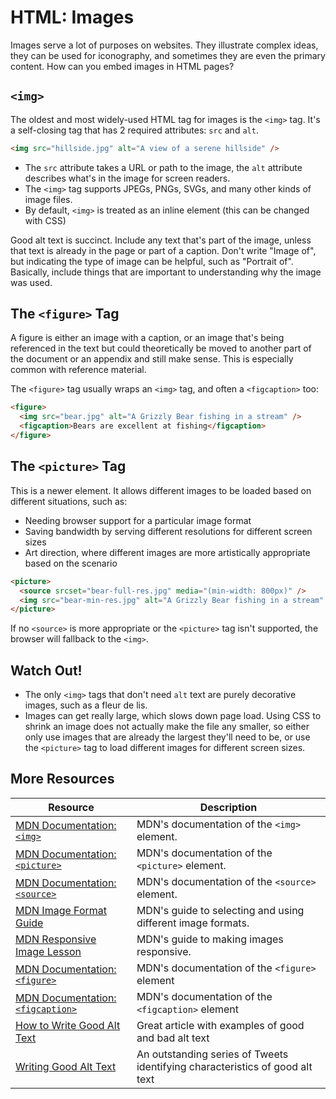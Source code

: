 # HTML: Images

Images serve a lot of purposes on websites. They illustrate complex ideas, they can be used for iconography, and sometimes they are even the primary content. How can you embed images in HTML pages?

## `<img>`

The oldest and most widely-used HTML tag for images is the `<img>` tag. It's a self-closing tag that has 2 required attributes: `src` and `alt`.

```html
<img src="hillside.jpg" alt="A view of a serene hillside" />
```

* The `src` attribute takes a URL or path to the image, the `alt` attribute describes what's in the image for screen readers.
* The `<img>` tag supports JPEGs, PNGs, SVGs, and many other kinds of image files.
* By default, `<img>` is treated as an inline element (this can be changed with CSS)

Good alt text is succinct. Include any text that's part of the image, unless that text is already in the page or part of a caption. Don't write "Image of", but indicating the type of image can be helpful, such as  "Portrait of". Basically, include things that are important to understanding why the image was used.

## The `<figure>` Tag

A figure is either an image with a caption, or an image that's being referenced in the text but could theoretically be moved to another part of the document or an appendix and still make sense. This is especially common with reference material.

The `<figure>` tag usually wraps an `<img>` tag, and often a `<figcaption>` too:

```html
<figure>
  <img src="bear.jpg" alt="A Grizzly Bear fishing in a stream" />
  <figcaption>Bears are excellent at fishing</figcaption>
</figure>
```

## The `<picture>` Tag

This is a newer element. It allows different images to be loaded based on different situations, such as:

* Needing browser support for a particular image format
* Saving bandwidth by serving different resolutions for different screen sizes
* Art direction, where different images are more artistically appropriate based on the scenario

```html
<picture>
  <source srcset="bear-full-res.jpg" media="(min-width: 800px)" />
  <img src="bear-min-res.jpg" alt="A Grizzly Bear fishing in a stream" />
</picture>
```

If no `<source>` is more appropriate or the `<picture>` tag isn't supported, the browser will fallback to the `<img>`.

## Watch Out!

* The only `<img>` tags that don't need `alt` text are purely decorative images, such as a fleur de lis.
* Images can get really large, which slows down page load. Using CSS to shrink an image does not actually make the file any smaller, so either only use images that are already the largest they'll need to be, or use the `<picture>` tag to load different images for different screen sizes.

## More Resources

| Resource | Description |
| --- | --- |
| [MDN Documentation: `<img>`](https://developer.mozilla.org/en-US/docs/Web/HTML/Element/img) | MDN's documentation of the `<img>` element. |
| [MDN Documentation: `<picture>`](https://developer.mozilla.org/en-US/docs/Web/HTML/Element/picture) | MDN's documentation of the `<picture>` element. |
| [MDN Documentation: `<source>`](https://developer.mozilla.org/en-US/docs/Web/HTML/Element/source) | MDN's documentation of the `<source>` element. |
| [MDN Image Format Guide](https://developer.mozilla.org/en-US/docs/Web/Media/Formats/Image_types) | MDN's guide to selecting and using different image formats. |
| [MDN Responsive Image Lesson](https://developer.mozilla.org/en-US/docs/Learn/HTML/Multimedia_and_embedding/Responsive_images) | MDN's guide to making images responsive. |
| [MDN Documentation: `<figure>`](https://developer.mozilla.org/en-US/docs/Web/HTML/Element/figure) | MDN's documentation of the `<figure>` element |
| [MDN Documentation: `<figcaption>`](https://developer.mozilla.org/en-US/docs/Web/HTML/Element/figcaption) | MDN's documentation of the `<figcaption>` element |
| [How to Write Good Alt Text](https://supercooldesign.co.uk/blog/how-to-write-good-alt-text) | Great article with examples of good and bad alt text |
| [Writing Good Alt Text](https://twitter.com/whykristenburns/status/1391108176695726085) | An outstanding series of Tweets identifying characteristics of good alt text |
